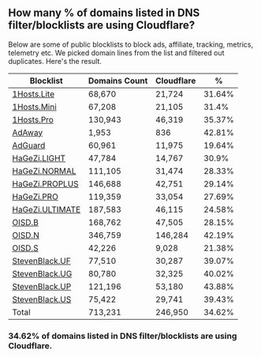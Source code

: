 ## How many % of domains listed in DNS filter/blocklists are using Cloudflare?


Below are some of public blocklists to block ads, affiliate, tracking, metrics, telemetry etc.
We picked domain lines from the list and filtered out duplicates.
Here's the result.


| Blocklist | Domains Count | Cloudflare | % |
| --- | --- | --- | --- |
| [1Hosts.Lite](https://raw.githubusercontent.com/badmojr/1Hosts/master/Lite/hosts.win) | 68,670 | 21,724 | 31.64% |
| [1Hosts.Mini](https://raw.githubusercontent.com/badmojr/1Hosts/master/mini/hosts.win) | 67,208 | 21,105 | 31.4% |
| [1Hosts.Pro](https://raw.githubusercontent.com/badmojr/1Hosts/master/Pro/hosts.win) | 130,943 | 46,319 | 35.37% |
| [AdAway](https://raw.githubusercontent.com/AdAway/adaway.github.io/master/hosts.txt) | 1,953 | 836 | 42.81% |
| [AdGuard](https://adguardteam.github.io/AdGuardSDNSFilter/Filters/filter.txt) | 60,961 | 11,975 | 19.64% |
| [HaGeZi.LIGHT](https://raw.githubusercontent.com/hagezi/dns-blocklists/main/hosts/light.txt) | 47,784 | 14,767 | 30.9% |
| [HaGeZi.NORMAL](https://raw.githubusercontent.com/hagezi/dns-blocklists/main/hosts/multi.txt) | 111,105 | 31,474 | 28.33% |
| [HaGeZi.PROPLUS](https://raw.githubusercontent.com/hagezi/dns-blocklists/main/hosts/pro.plus.txt) | 146,688 | 42,751 | 29.14% |
| [HaGeZi.PRO](https://raw.githubusercontent.com/hagezi/dns-blocklists/main/hosts/pro.txt) | 119,359 | 33,054 | 27.69% |
| [HaGeZi.ULTIMATE](https://raw.githubusercontent.com/hagezi/dns-blocklists/main/hosts/ultimate.txt) | 187,583 | 46,115 | 24.58% |
| [OISD.B](https://big.oisd.nl/dnsmasq) | 168,762 | 47,505 | 28.15% |
| [OISD.N](https://nsfw.oisd.nl/dnsmasq) | 346,759 | 146,284 | 42.19% |
| [OISD.S](https://small.oisd.nl/dnsmasq) | 42,226 | 9,028 | 21.38% |
| [StevenBlack.UF](https://raw.githubusercontent.com/StevenBlack/hosts/master/alternates/fakenews/hosts) | 77,510 | 30,287 | 39.07% |
| [StevenBlack.UG](https://raw.githubusercontent.com/StevenBlack/hosts/master/alternates/gambling/hosts) | 80,780 | 32,325 | 40.02% |
| [StevenBlack.UP](https://raw.githubusercontent.com/StevenBlack/hosts/master/alternates/porn/hosts) | 121,196 | 53,180 | 43.88% |
| [StevenBlack.US](https://raw.githubusercontent.com/StevenBlack/hosts/master/alternates/social/hosts) | 75,422 | 29,741 | 39.43% |
| Total | 713,231 | 246,950 | 34.62% |


### 34.62% of domains listed in DNS filter/blocklists are using Cloudflare.